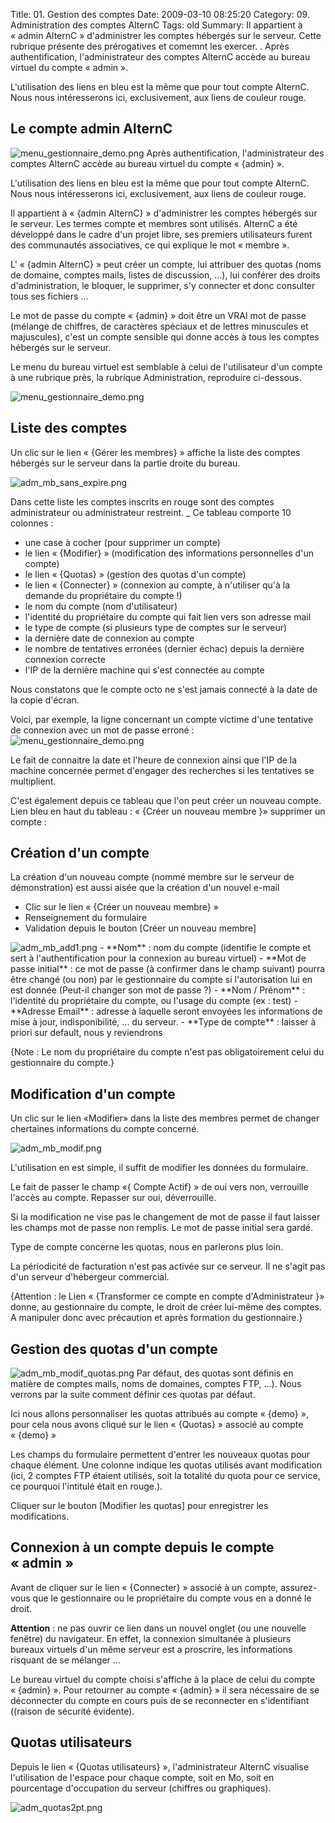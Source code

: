 Title: 01. Gestion des comptes 
Date: 2009-03-10 08:25:20
Category: 09. Administration des comptes AlternC
Tags: old
Summary: Il appartient  à « admin AlternC » d'administrer les comptes hébergés sur le serveur. Cette rubrique présente des prérogatives et comemnt les exercer.
 . Après authentification, l'administrateur des comptes AlternC accède au bureau virtuel du compte « admin ».

L'utilisation des liens en bleu est la même que pour tout compte AlternC.
Nous nous intéresserons ici, exclusivement, aux liens de couleur rouge.


## Le compte admin AlternC

<img src="/img/menu_gestionnaire_demo.png" title="to complete" alt="menu_gestionnaire_demo.png" /> Après authentification, l'administrateur des comptes AlternC accède au bureau virtuel du compte « {admin} ».
 
L'utilisation des liens en bleu est la même que pour tout compte AlternC.
Nous nous intéresserons ici, exclusivement, aux liens de couleur rouge.

Il appartient  à « {admin AlternC} » d'administrer les comptes hébergés sur le serveur.
Les termes compte et membres sont utilisés. AlternC a été développé dans le cadre d'un projet libre, ses premiers utilisateurs furent des communautés associatives, ce qui explique le mot « membre ». 

L' « {admin AlternC} » peut créer un compte, lui attribuer des quotas (noms de domaine, comptes mails, listes de discussion, ...), lui conférer des droits d'administration, le bloquer, le supprimer, s'y connecter et donc consulter tous ses fichiers  ...

Le mot de passe du compte « {admin} » doit être un VRAI mot de passe (mélange de chiffres, de caractères spéciaux et de lettres minuscules et majuscules), c'est un compte sensible qui donne accès à tous les comptes hébergés sur le serveur.

Le menu du bureau virtuel est semblable à celui de l'utilisateur d'un compte à une rubrique près, la rubrique Administration, reproduire ci-dessous. 

<img src="/img/menu_gestionnaire_demo.png" title="to complete" alt="menu_gestionnaire_demo.png" />

## Liste des comptes

Un clic sur le lien « {Gérer les membres} » affiche la liste des comptes hébergés sur le serveur dans la partie droite du bureau.

<img src="/img/adm_mb_sans_expire.png" title="to complete" alt="adm_mb_sans_expire.png" />

Dans cette liste les comptes inscrits en rouge sont des comptes administrateur  ou administrateur  restreint.
_ Ce tableau comporte 10 colonnes :

  -  une case à cocher (pour supprimer un compte)
  -  le lien « {Modifier} » (modification des informations personnelles d'un compte)
  -  le lien « {Quotas} » (gestion des quotas d'un compte)
  -  le lien « {Connecter} » (connexion au compte, à n'utiliser qu'à la demande du propriétaire du compte !)
  -  le nom du compte (nom d'utilisateur)
  -  l'identité du propriétaire du compte qui fait lien vers son adresse mail 
  -  le type de compte (si plusieurs type de comptes sur le serveur)
  -  la dernière date de connexion au compte
  -  le nombre de tentatives erronées (dernier échac) depuis la dernière connexion correcte
  -  l'IP de la dernière machine qui s'est connectée au compte 

Nous constatons que le compte octo ne s'est jamais connecté à la date de la copie d'écran.

Voici, par exemple, la ligne concernant un compte victime d'une tentative de connexion avec un mot de passe erroné :
<img src="/img/menu_gestionnaire_demo.png" title="to complete" alt="menu_gestionnaire_demo.png" />

Le fait de connaitre la date et l'heure de connexion ainsi que l'IP de la machine concernée permet d'engager des recherches si les tentatives se multiplient.

C'est également depuis ce tableau que l'on peut créer un nouveau compte.
Lien bleu en haut du tableau : « {Créer un nouveau membre }»
supprimer un compte :

## Création d'un compte

La création d'un nouveau compte (nommé membre sur le serveur de démonstration)  est aussi aisée que la création d'un nouvel e-mail

  -  Clic sur le lien « {Créer un nouveau membre} »
  -  Renseignement du formulaire
  -  Validation depuis le bouton [Créer un nouveau membre]
<img src="/img/adm_mb_add1.png" title="to complete" alt="adm_mb_add1.png" />
  -  **Nom** : nom du compte (identifie le compte et sert à l'authentification pour la connexion au bureau virtuel)
  -  **Mot de passe initial** : ce mot de passe (à confirmer dans le champ suivant) pourra être changé (ou non) par le gestionnaire du compte si l'autorisation lui en est donnée (Peut-il changer son mot de passe ?)
  -  **Nom / Prénom** : l'identité du propriétaire du compte, ou l'usage du compte (ex : test)
  -  **Adresse Email** : adresse à laquelle seront envoyées les informations de mise à jour, indisponibilité, ... du serveur.
  -  **Type de compte** : laisser à priori sur default, nous y reviendrons

{Note : Le nom du propriétaire du compte n'est pas obligatoirement celui du gestionnaire du compte.}

## Modification d'un compte

Un clic sur le lien «Modifier» dans la liste des membres permet de changer chertaines informations du compte concerné.

<img src="/img/adm_mb_modif.png" title="to complete" alt="adm_mb_modif.png" />

L'utilisation en est simple, il suffit de modifier les données du formulaire.

Le fait de passer le champ «{ Compte Actif} » de oui vers non, verrouille l'accès au compte. Repasser sur oui, déverrouille.

Si la modification ne vise pas le changement de mot de passe il faut laisser les champs mot de passe non remplis. Le mot de passe initial sera gardé.

Type de compte concerne les quotas, nous en parlerons plus loin.

La périodicité de facturation n'est pas activée sur ce serveur. Il ne s'agit pas d'un serveur d'hébergeur commercial.

{Attention : le Lien « {Transformer ce compte en compte d'Administrateur }» donne, au gestionnaire du compte, le droit de créer lui-même des comptes. A manipuler donc avec précaution et après formation du gestionnaire.}

## Gestion des quotas d'un compte

<img src="/img/adm_mb_modif_quotas.png" title="to complete" alt="adm_mb_modif_quotas.png" /> Par défaut, des quotas sont définis en matière de comptes mails, noms de domaines, comptes FTP, ...). Nous verrons par la suite comment définir ces quotas par défaut.

Ici nous allons personnaliser les quotas attribués au compte « {demo} », pour cela nous avons cliqué sur le lien « {Quotas} » associé au compte « {demo} »

Les champs du formulaire permettent d'entrer les nouveaux quotas pour chaque élément. Une colonne indique les quotas utilisés  avant modification (ici, 2 comptes FTP étaient utilisés, soit  la totalité du quota pour ce service, ce pourquoi l'intitulé était en rouge.).

Cliquer sur le bouton [Modifier les quotas] pour enregistrer les modifications.

## Connexion à un compte depuis le compte « admin »

Avant de cliquer sur le lien « {Connecter} » associé à un compte, assurez-vous que le gestionnaire ou le propriétaire du compte vous en a donné le droit.

**Attention** : ne pas ouvrir ce lien dans un nouvel onglet (ou une nouvelle fenêtre) du navigateur. En effet, la connexion simultanée à plusieurs bureaux virtuels d'un même serveur est a proscrire, les informations risquant de se mélanger ... 

Le bureau virtuel du compte choisi s'affiche à la place de celui du compte « {admin} ».  Pour retourner au compte « {admin} » il sera nécessaire de se déconnecter du compte en cours puis de se reconnecter en s'identifiant ((raison de sécurité évidente).


## Quotas utilisateurs

Depuis le lien « {Quotas utilisateurs} », l'administrateur AlternC visualise l'utilisation de l'espace pour chaque compte, soit en Mo, soit en pourcentage d'occupation du serveur (chiffres ou graphiques).

<img src="/img/adm_quotas2pt.png" title="to complete" alt="adm_quotas2pt.png" />
